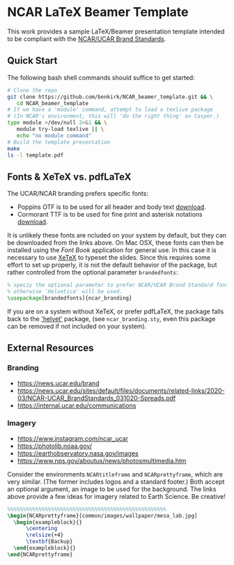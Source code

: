 # NCAR LaTeX Beamer Template

This work provides a sample LaTeX/Beamer presentation template intended to be compliant with the [NCAR/UCAR Brand Standards](https://news.ucar.edu/brand).

## Quick Start
The following bash shell commands should suffice to get started:
```bash
# Clone the repo
git clone https://github.com/benkirk/NCAR_beamer_template.git && \
   cd NCAR_beamer_template
# If we have a 'module' command, attempt to load a texlive package
# (In NCAR's environment, this will 'do the right thing' on Casper.)
type module >/dev/null 2>&1 && \
   module try-load texlive || \
   echo "no module command"
# Build the template presentation
make
ls -l template.pdf
```

## Fonts & XeTeX vs. pdfLaTeX
The UCAR/NCAR branding prefers specific fonts: 
* Poppins OTF is to be used for all header and body text [download](https://fonts.google.com/specimen/Poppins?selection.family=Poppins:100,100i,200,200i,300,300i,400,400i,500,500i,600,600i,700,700i,800,800i,900,900i).
* Cormorant TTF is to be used for fine print and asterisk notations [download](https://fonts.google.com/specimen/Cormorant?selection.family=Cormorant:300,300i,400,400i,500,500i,600,600i,700,700i).

It is unlikely these fonts are ncluded on your system by default, but they can be downloaded from the links above.  On Mac OSX, these fonts can then be installed using the *Font Book* application for general use.  In this case it is necessary to use [XeTeX](https://ctan.org/pkg/xetex) to typeset the slides.  Since this requires some effort to set up properly, it is not the default behavior of the package, but rather controlled from the optional parameter `brandedfonts`:
```latex
% speciy the optional parameter to prefer NCAR/UCAR Brand Standard fonts (requires XeTeX),
% otherwise 'Helvetica' will be used.
\usepackage[brandedfonts]{ncar_branding}
```
If you are on a system without XeTeX, or prefer pdfLaTeX, the package falls back to the ['helvet'](https://ctan.org/pkg/helvet) package, (see `ncar_branding.sty`, even this package can be removed if not included on your system).


## External Resources


### Branding
* https://news.ucar.edu/brand
* https://news.ucar.edu/sites/default/files/documents/related-links/2020-03/NCAR-UCAR_BrandStandards_031020-Spreads.pdf
* https://internal.ucar.edu/communications

### Imagery
* https://www.instagram.com/ncar_ucar
* https://photolib.noaa.gov/
* https://earthobservatory.nasa.gov/images
* https://www.nps.gov/aboutus/news/photosmultimedia.htm

Consider the environments `NCARtitleframe` and `NCARprettyframe`, which are very similar.  (The former includes logos and a standard footer.) Both accept an optional argument, an image to be used for the background.  The links above provide a few ideas for imagery related to Earth Science.  Be creative!
```latex
%%%%%%%%%%%%%%%%%%%%%%%%%%%%%%%%%%%%%%%%%%%%%%%%%%%
\begin{NCARprettyframe}[common/images/wallpaper/mesa_lab.jpg]
  \begin{exampleblock}{}
      \centering
      \relsize{+4}
      \textbf{Backup}
  \end{exampleblock}{}
\end{NCARprettyframe}
```

